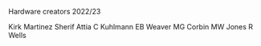 Hardware creators 2022/23

Kirk Martinez
Sherif Attia
C Kuhlmann
EB Weaver
MG Corbin
MW Jones
R Wells
